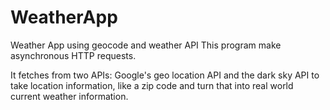 # WeatherApp
Weather App using geocode and weather API
This program make asynchronous HTTP requests.

It fetches from two APIs: Google's geo location API and the dark sky API to take location information, like a zip code and turn that into real world current weather information.
